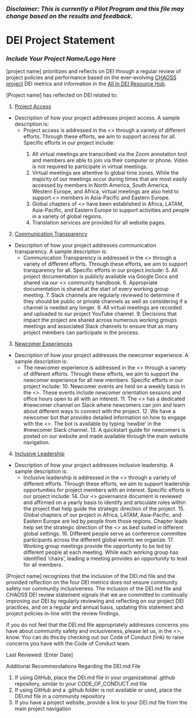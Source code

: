 ### _Disclaimer: This is currently a Pilot Program and this file may change based on the results and feedback._

# DEI Project Statement

### _Include Your Project Name/Logo Here_


[project name] prioritizes and reflects on DEI through a regular review of project policies and performance based on the ever-evolving [CHAOSS project](https://chaoss.community) DEI metrics and information in the [All In DEI Resource Hub](https://allinopensource.org/maintainers/DEI-resources/). 

[Project name] has reflected on DEI related to:

1. [Project Access](https://chaoss.community/?p=4953)
* Description of how your project addresses project access. A sample description is: 
    * Project access is addressed in the &lt;<Project>> through a variety of different efforts. Through these efforts, we aim to support access for all. Specific efforts in our project include: 
        1. All virtual meetings are transcribed via the Zoom annotation tool and members are able to join via their computer or phone. Video is not required to participate in virtual meetings.
        2. Virtual meetings are attentive to global time zones. While the majority of our meetings occur during times that are most easily accessed by members in North America, South America, Western Europe, and Africa, virtual meetings are also held to support &lt;<Project>> members in Asia-Pacific and Eastern Europe. 
        3. Global chapters of &lt;<Project>> have been established in Africa, LATAM, Asia-Pacific, and Eastern Europe to support activities and people in a variety of global regions. 
        4. Translation services are provided for all website pages.
2. [Communication Transparency]()
* Description of how your project addresses communication transparency. A sample description is: 
    * Communication Transparency is addressed in the &lt;<Project>> through a variety of different efforts. Through these efforts, we aim to support transparency for all. Specific efforts in our project include: 
        5. All project documentation is publicly available via Google Docs and shared via our &lt;<Project>> community handbook. 
        6. Appropriate documentation is shared at the start of every working group meeting. 
        7. Slack channels are regularly reviewed to determine if they should be public or private channels as well as considering if a channel is needed any longer. 
        8. All virtual meetings are recorded and uploaded to our project YouTube channel.
        9. Decisions that impact the project are shared across numerous working groups meetings and associated Slack channels to ensure that as many project members can participate in the process. 
3. [Newcomer Experiences](https://chaoss.community/?p=4891)
* Description of how your project addresses the newcomer experience. A sample description is: 
    * The newcomer experience is addressed in the &lt;<Project>> through a variety of different efforts. Through these efforts, we aim to support the newcomer experience for all new members. Specific efforts in our project include: 
        10. Newcomer events are held on a weekly basis in the &lt;<Project>>. These events include newcomer orientation sessions and office hours open to all with an interest. 
        11. The &lt;<Project>> has a dedicated #newcomer channel on Slack where newcomers can join and learn about different ways to connect with the project. 
        12. We have a newcomer bot that provides detailed information on how to engage with the &lt;<Project>>. The bot is available by typing ‘newbie’ in the #newcomer Slack channel. 
        13. A quickstart guide for newcomers is posted on our website and made available through the main website navigation. 
4. [Inclusive Leadership](https://chaoss.community/?p=3522)
* Description of how your project addresses inclusive leadership. A sample description is: 
    * Inclusive leadership is addressed in the &lt;<Project>> through a variety of different efforts. Through these efforts, we aim to support leadership opportunities for project members with an interest. Specific efforts in our project include: 
        14. Our &lt;<Project>> governance document is reviewed and affirmed on a yearly basis to identify and articulate roles within the project that help guide the strategic direction of the project. 
        15. Global chapters of our project in Africa, LATAM, Asia-Pacific, and Eastern Europe are led by people from those regions. Chapter leads help set the strategic direction of the &lt;<Project>> as best suited in different global settings. 
        16. Different people serve as conference committee participants across the different global events we organize. 
        17. Working group meetings provide the opportunity to be led by different people at each meeting. While each working group has identified ‘chairs’, leading a meeting provides an opportunity to lead for all members. 

[Project name] recognizes that the inclusion of the DEI.md file and the provided reflection on the four DEI metrics does not ensure community safety nor community inclusiveness. The inclusion of the DEI.md file and CHAOSS DEI review statement signals that we are committed to continually improving our DEI by regularly reviewing and reflecting on our project DEI practices, and on a regular and annual basis, updating this statement and project policies in-line with the review findings.

If you do not feel that the DEI.md file appropriately addresses concerns you have about community safety and inclusiveness, please let us, in the &lt;<Project Name>>, know. You can do this by checking out our Code of Conduct (link) to raise concerns you have with the Code of Conduct team.

Last Reviewed: [Enter Date]

Additional Recommendations Regarding the DEI.md File

1. If using GitHub, place the DEI.md file in your organizational .github repository, similar to your CODE_OF_CONDUCT.md file 
2. If using GitHub and a .github folder is not available or used, place the DEI.md file in a community repository
3. If you have a project website, provide a link to your DEI.md file from the main project navigation 
